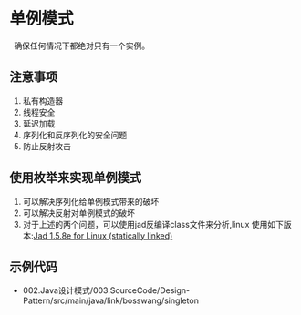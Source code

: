 # 单例模式
&nbsp;&nbsp;确保任何情况下都绝对只有一个实例。

## 注意事项
1. 私有构造器
2. 线程安全
3. 延迟加载
4. 序列化和反序列化的安全问题
5. 防止反射攻击

## 使用枚举来实现单例模式
1. 可以解决序列化给单例模式带来的破坏
2. 可以解决反射对单例模式的破坏
3. 对于上述的两个问题，可以使用jad反编译class文件来分析,linux 使用如下版本:[Jad 1.5.8e for Linux (statically linked) ](https://varaneckas.com/jad/)

## 示例代码
- 002.Java设计模式/003.SourceCode/Design-Pattern/src/main/java/link/bosswang/singleton